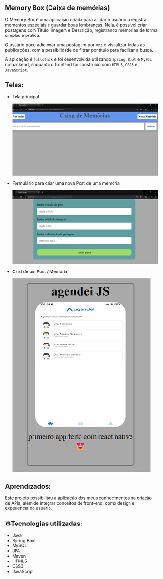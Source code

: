 ## Memory Box (Caixa de memórias)

O Memory Box é uma aplicação criada para ajudar o usuário a registrar momentos especiais e guardar boas lembranças. 
Nela, é possível criar postagens com Título, Imagem e Descrição, registrando memórias de forma simples e prática.

O usuário pode adicionar uma postagem por vez e visualizar todas as publicações, com a possibilidade de filtrar 
por título para facilitar a busca.

A aplicação é `fullstack` e foi desenvolvida utilizando `Spring Boot` e `MySQL` no backend, enquanto o frontend foi 
construído com `HTML5`, `CSS3` e `JavaScript`.

## Telas:

- Tela principal
  
  <img src="https://github.com/victordev018/assetes-readme/blob/main/memorybox-assets/mb-home.png" alt="HOME" />

- Formulário para criar uma nova Post de uma memória

  <img src="https://github.com/victordev018/assetes-readme/blob/main/memorybox-assets/mb-form.png" alt="FORM" />
  
- Card de um Post / Memória

  <img src="https://github.com/victordev018/assetes-readme/blob/main/memorybox-assets/mb-card.png" alt="CARD" />

## Aprendizados:

Este projeto possibilitou a aplicação dos meus conhecimentos na criação de APIs, além de integrar conceitos de front-end, 
como design e experiência do usuário.

## ⚙️Tecnologias utilizadas:
- Java
- Spring Boot
- MySQL
- JPA
- Maven
- HTML5
- CSS3
- JavaScript

